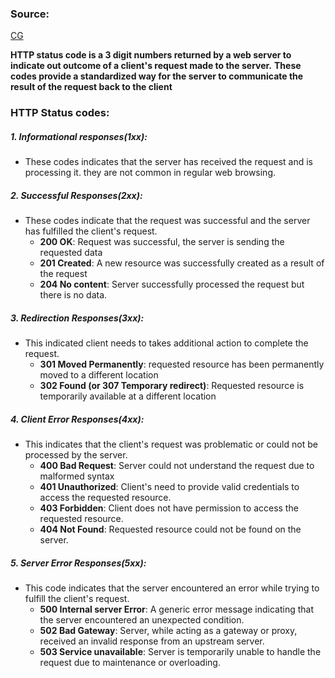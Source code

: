 
### Source:
[CG](https://chat.openai.com/share/2072b717-4a53-4b01-9418-9c55a699d279)

**HTTP status code is a 3 digit numbers returned by a web server to indicate out outcome of a client's request made to the server.**
**These codes provide a standardized way for the server to communicate the result of the request back to the client**

### HTTP Status codes:

##### 1. Informational responses(1xx):
* These codes indicates that the server has received the request and is processing it. they are not common in regular web browsing.

##### 2. Successful Responses(2xx):
* These codes indicate that the request was successful and the server has fulfilled the client's request.
	* **200 OK**: Request was successful, the server is sending the requested data
	* **201 Created**: A new resource was successfully created as a result of the request
	* **204 No content**: Server successfully processed the request but there is no data.

##### 3. Redirection Responses(3xx):
* This indicated client needs to takes additional action to complete the request.
	* **301 Moved Permanently**: requested resource has been permanently moved to a different location
	* **302 Found (or 307 Temporary redirect)**: Requested resource is temporarily available at a different location

##### 4. Client Error Responses(4xx):
* This indicates that the client's request was problematic or could not be processed by the server.
	* **400 Bad Request**: Server could not understand the request due to malformed syntax
	* **401 Unauthorized**: Client's need to provide valid credentials to access the requested resource.
	* **403 Forbidden**: Client does not have permission to access the requested resource.
	* **404 Not Found**: Requested resource could not be found on the server.

##### 5. Server Error Responses(5xx):
* This code indicates that the server encountered an error while trying to fulfill the client's request.
	* **500 Internal server Error**: A generic error message indicating that the server encountered an unexpected condition.
	* **502 Bad Gateway**: Server, while acting as a gateway or proxy, received an invalid response from an upstream server.
	* **503 Service unavailable**: Server is temporarily unable to handle the request due to maintenance or overloading.